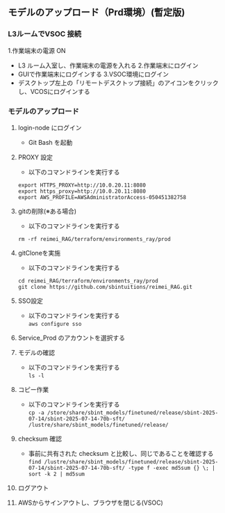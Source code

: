 ## モデルのアップロード（Prd環境）(暫定版) 

### L3ルームでVSOC 接続　
1.作業端末の電源 ON
   - L3 ルーム入室し、作業端末の電源を入れる
2.作業端末にログイン
   - GUIで作業端末にログインする
3.VSOC環境にログイン
   - デスクトップ左上の「リモートデスクトップ接続」のアイコンをクリックし、VCOSにログインする
		    
### モデルのアップロード
1. login-node にログイン
	- Git Bash を起動
2. PROXY 設定
	- 以下のコマンドラインを実行する  
	```
 	export HTTPS_PROXY=http://10.0.20.11:8080
	export https_proxy=http://10.0.20.11:8080
	export AWS_PROFILE=AWSAdministratorAccess-050451382758
 	```
3. gitの削除(※ある場合)
   - 以下のコマンドラインを実行する  
	```
	rm -rf reimei_RAG/terraform/environments_ray/prod
 	```
5. gitCloneを実施
   - 以下のコマンドラインを実行する    
	```
	cd reimei_RAG/terraform/environments_ray/prod
   	git clone https://github.com/sbintuitions/reimei_RAG.git
 	```
4. SSO設定
    - 以下のコマンドラインを実行する  
      `aws configure sso`
1. Service_Prod のアカウントを選択する

7. モデルの確認
    - 以下のコマンドラインを実行する  
   	`ls -l`
9. コピー作業
    - 以下のコマンドラインを実行する  
   	`cp -a /store/share/sbint_models/finetuned/release/sbint-2025-07-14/sbint-2025-07-14-70b-sft/ /lustre/share/sbint_models/finetuned/release/`
10. checksum 確認
    - 事前に共有された checksum と比較し、同じであることを確認する
      `find /lustre/share/sbint_models/finetuned/release/sbint-2025-07-14/sbint-2025-07-14-70b-sft/ -type f -exec md5sum {} \; | sort -k 2 | md5sum`
11. ログアウト
12. AWSからサインアウトし、ブラウザを閉じる(VSOC)
